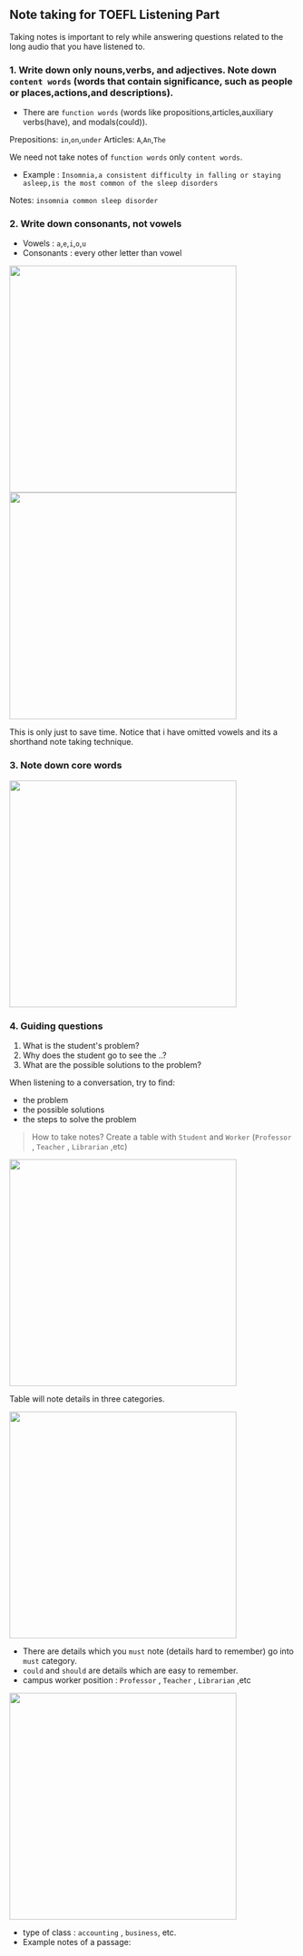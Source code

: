 ## Note taking for TOEFL Listening Part

Taking notes is important to rely while answering questions related to the long audio that you have listened to.

### 1. Write down only nouns,verbs, and adjectives. Note down `content words` (words that contain significance, such as people or places,actions,and descriptions).
- There are `function words` (words like propositions,articles,auxiliary verbs(have), and modals(could)).

Prepositions: `in`,`on`,`under`
Articles: `A`,`An`,`The`

We need not take notes of `function words` only `content words`.

- Example : `Insomnia,a consistent difficulty in falling or staying asleep,is the most common of the sleep disorders`

Notes: `insomnia common sleep disorder`

### 2. Write down consonants, not vowels
- Vowels : `a`,`e`,`i`,`o`,`u`
- Consonants : every other letter than vowel

<img src="https://user-images.githubusercontent.com/12064832/205506005-a975ac83-2846-4d57-9b09-ac5f164d4f15.png" width="400" />

<img src="https://user-images.githubusercontent.com/12064832/205506034-840145ad-8fea-4096-a374-a708377b85d5.png" width="400" />

This is only just to save time. Notice that i have omitted vowels and its a shorthand note taking technique.

### 3. Note down core words
<img src="https://user-images.githubusercontent.com/12064832/205506275-0e222ba0-130e-444f-abb0-fd38185afbdb.png" width="400" />

### 4. Guiding questions

1. What is the student's problem?
2. Why does the student go to see the ..?
3. What are the possible solutions to the problem?

When listening to a conversation, try to find:
- the problem
- the possible solutions
- the steps to solve the problem

> How to take notes?
Create a table with `Student` and `Worker` (`Professor` , `Teacher` , `Librarian` ,etc)

<img src="https://user-images.githubusercontent.com/12064832/205507058-f4b710d2-78b4-4aa9-b77b-49be32ec4b17.png" width="400" />

Table will note details in three categories.

<img src="https://user-images.githubusercontent.com/12064832/205507120-86c294f6-31eb-466f-b8b5-cff2837c57db.png" width="400" />

- There are details which you `must` note (details hard to remember) go into `must` category.
- `could` and `should` are details which are easy to remember.
- campus worker position : `Professor` , `Teacher` , `Librarian` ,etc

<img src="https://user-images.githubusercontent.com/12064832/205507616-7f191c3a-61ca-4696-8ce5-0d8f33555a96.png" width="400" />
 
- type of class : `accounting` , `business`, etc.
- Example notes of a passage:


